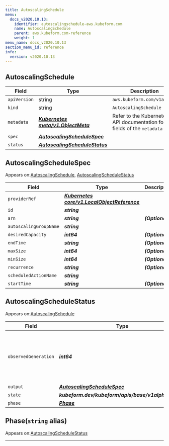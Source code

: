 ```yaml
---
title: AutoscalingSchedule
menu:
  docs_v2020.10.13:
    identifier: autoscalingschedule-aws.kubeform.com
    name: AutoscalingSchedule
    parent: aws.kubeform.com-reference
    weight: 1
menu_name: docs_v2020.10.13
section_menu_id: reference
info:
  version: v2020.10.13
---
```


## AutoscalingSchedule
| Field | Type | Description |
| ------ | ----- | ----------- |
| `apiVersion` | string | `aws.kubeform.com/v1alpha1` |
|    `kind` | string | `AutoscalingSchedule` |
| `metadata` | ***[Kubernetes meta/v1.ObjectMeta](https://kubernetes.io/docs/reference/generated/kubernetes-api/v1.13/#objectmeta-v1-meta)***|Refer to the Kubernetes API documentation for the fields of the `metadata` field.|
| `spec` | ***[AutoscalingScheduleSpec](#autoscalingschedulespec)***||
| `status` | ***[AutoscalingScheduleStatus](#autoscalingschedulestatus)***||
## AutoscalingScheduleSpec

Appears on:[AutoscalingSchedule](#autoscalingschedule), [AutoscalingScheduleStatus](#autoscalingschedulestatus)

| Field | Type | Description |
| ------ | ----- | ----------- |
| `providerRef` | ***[Kubernetes core/v1.LocalObjectReference](https://kubernetes.io/docs/reference/generated/kubernetes-api/v1.13/#localobjectreference-v1-core)***||
| `id` | ***string***||
| `arn` | ***string***| ***(Optional)*** |
| `autoscalingGroupName` | ***string***||
| `desiredCapacity` | ***int64***| ***(Optional)*** |
| `endTime` | ***string***| ***(Optional)*** |
| `maxSize` | ***int64***| ***(Optional)*** |
| `minSize` | ***int64***| ***(Optional)*** |
| `recurrence` | ***string***| ***(Optional)*** |
| `scheduledActionName` | ***string***||
| `startTime` | ***string***| ***(Optional)*** |
## AutoscalingScheduleStatus

Appears on:[AutoscalingSchedule](#autoscalingschedule)

| Field | Type | Description |
| ------ | ----- | ----------- |
| `observedGeneration` | ***int64***| ***(Optional)*** Resource generation, which is updated on mutation by the API Server.|
| `output` | ***[AutoscalingScheduleSpec](#autoscalingschedulespec)***| ***(Optional)*** |
| `state` | ***kubeform.dev/kubeform/apis/base/v1alpha1.State***| ***(Optional)*** |
| `phase` | ***[Phase](#phase)***| ***(Optional)*** |
## Phase(`string` alias)

Appears on:[AutoscalingScheduleStatus](#autoscalingschedulestatus)

---
